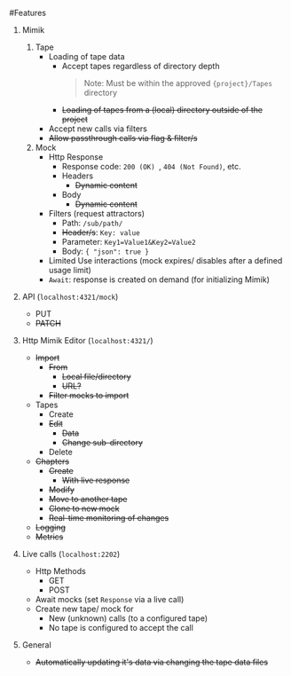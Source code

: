 #Features

1. Mimik
   1. Tape
      - Loading of tape data
        - Accept tapes regardless of directory depth
          > Note: Must be within the approved `{project}/Tapes` directory
        - ~~Loading of tapes from a (local) directory outside of the project~~
      - Accept new calls via filters
      - ~~Allow passthrough calls via flag & filter/s~~
   2. Mock
      - Http Response
        - Response code: `200 (OK) `, `404 (Not Found)`, etc. 
        - Headers
          - ~~Dynamic content~~
        - Body
          - ~~Dynamic content~~
      - Filters (request attractors)
        - Path: `/sub/path/`
        - ~~Header/s~~: `Key: value`
        - Parameter: `Key1=Value1&Key2=Value2`
        - Body: `{ "json": true }`
      - Limited Use interactions (mock expires/ disables after a defined usage limit)
      - `Await`: response is created on demand (for initializing Mimik)

2. API (`localhost:4321/mock`)
   - PUT
   - ~~PATCH~~
   
3. Http Mimik Editor (`localhost:4321/`)
   - ~~Import~~
     - ~~From~~
       - ~~Local file/directory~~
       - ~~URL?~~
     - ~~Filter mocks to import~~
   - Tapes
     - Create
     - ~~Edit~~
       - ~~Data~~
       - ~~Change sub-directory~~
     - Delete
   - ~~Chapters~~
     - ~~Create~~
       - ~~With live response~~
     - ~~Modify~~
     - ~~Move to another tape~~
     - ~~Clone to new mock~~
     - ~~Real-time monitoring of changes~~
   - ~~Logging~~
   - ~~Metrics~~

4. Live calls (`localhost:2202`)
   - Http Methods
     - GET
     - POST
   - Await mocks (set `Response` via a live call)
   - Create new tape/ mock for
     - New (unknown) calls (to a configured tape)
     - No tape is configured to accept the call
     
5. General
   - ~~Automatically updating it's data via changing the tape data files~~
